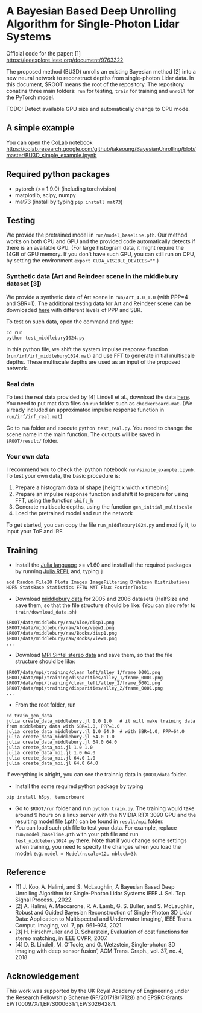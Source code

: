# A Bayesian Based Deep Unrolling Algorithm for Single-Photon Lidar Systems

Official code for the paper: [1] https://ieeexplore.ieee.org/document/9763322

The proposed method (BU3D) unrolls an existing Bayesian method [2] into a new neural network to reconstruct depths from single-photon Lidar data. In this document, $ROOT means the root of the repository. The repository conatins three main folders: `run` for testing, `train` for training and `unroll` for the PyTorch model.

TODO: Detect available GPU size and automatically change to CPU mode.

## A simple example

You can open the CoLab notebook https://colab.research.google.com/github/jakeoung/BayesianUnrolling/blob/master/BU3D_simple_example.ipynb

## Required python packages

- pytorch (>= 1.9.0) (including torchvision)
- matplotlib, scipy, numpy
- mat73 (install by typing `pip install mat73`)

## Testing

We provide the pretrained model in `run/model_baseline.pth`. Our method works on both CPU and GPU and the provided code automatically detects if there is an available GPU. (For large histogram data, it might require the 14GB of GPU memory. If you don't have such GPU, you can still run on CPU, by setting the environment `export CUDA_VISIBLE_DEVICES=""`.)

### Synthetic data (Art and Reindeer scene in the middlebury dataset [3])

We provide a synthetic data of Art scene in `run/Art_4.0_1.0` (with PPP=4 and SBR=1). The additional testing data for Art and Reindeer scene can be downloaded [here](https://drive.google.com/file/d/1HtJxjWHd-53-Z6qDqmXaHbycP9QlFG6z/view?usp=sharing) with different levels of PPP and SBR.

To test on such data, open the command and type:
```
cd run
python test_middlebury1024.py
```
In this python file, we shift the system impulse response function (`run/irf/irf_middlebury1024.mat`) and use FFT to generate initial multiscale depths. These multiscale depths are used as an input of the proposed network.


### Real data

To test the real data provided by [4] Lindell et al., download the data [here](https://www.computationalimaging.org/publications/single-photon-3d-imaging-with-deep-sensor-fusion/). You need to put mat data files on `run` folder such as `checkerboard.mat`. (We already included an approximated impulse response function in `run/irf/irf_real.mat`)

Go to `run` folder and execute `python test_real.py`. You need to change the scene name in the main function. The outputs will be saved in `$ROOT/result/` folder.

### Your own data

I recommend you to check the ipython notebook `run/simple_example.ipynb`. To test your own data, the basic procedure is:

1. Prepare a histogram data of shape [height x width x timebins]
2. Prepare an impulse response function and shift it to prepare for using FFT, using the function `shift_h`
3. Generate multiscale depths, using the function `gen_initial_multiscale`
4. Load the pretrained model and run the network

To get started, you can copy the file `run_middlebury1024.py` and modify it, to input your ToF and IRF.

## Training

- Install the [Julia language](https://julialang.org) >= v1.60 and install all the required packages by running [Julia REPL](https://docs.julialang.org/en/v1/stdlib/REPL/) and, typing `]`
```
add Random FileIO Plots Images ImageFiltering DrWatson Distributions HDF5 StatsBase Statistics FFTW MAT Flux FourierTools
```

- Download [middlebury data](https://vision.middlebury.edu/stereo/data/) for 2005 and 2006 datasets (HalfSize and save them, so that the file structure should be like: (You can also refer to `train/download_data.sh`)
```
$ROOT/data/middlebury/raw/Aloe/disp1.png
$ROOT/data/middlebury/raw/Aloe/view1.png
$ROOT/data/middlebury/raw/Books/disp1.png
$ROOT/data/middlebury/raw/Books/view1.png
...
```

- Download [MPI Sintel stereo data](http://sintel.is.tue.mpg.de/stereo) and save them, so that the file structure should be like:
```
$ROOT/data/mpi/training/clean_left/alley_1/frame_0001.png
$ROOT/data/mpi/training/disparities/alley_1/frame_0001.png
$ROOT/data/mpi/training/clean_left/alley_2/frame_0001.png
$ROOT/data/mpi/training/disparities/alley_2/frame_0001.png
...
```

- From the root folder, run
```
cd train_gen_data
julia create_data_middlebury.jl 1.0 1.0   # it will make training data from middlebury data with SBR=1.0, PPP=1.0
julia create_data_middlebury.jl 1.0 64.0  # with SBR=1.0, PPP=64.0
julia create_data_middlebury.jl 64.0 1.0
julia create_data_middlebury.jl 64.0 64.0
julia create_data_mpi.jl 1.0 1.0
julia create_data_mpi.jl 1.0 64.0
julia create_data_mpi.jl 64.0 1.0
julia create_data_mpi.jl 64.0 64.0
```
If everything is alright, you can see the trainnig data in `$ROOT/data` folder.

- Install the some required python package by typing
```
pip install h5py, tensorboard
```
- Go to `$ROOT/run` folder and run `python train.py`. The training would take around 9 hours on a linux server with the NVIDIA RTX 3090 GPU and the resulting model file (.pth) can be found in `result/mpi` folder.
- You can load such pth file to test your data. For example, replace `run/model_baseline.pth` with your pth file and run `test_middlebury1024.py` there. Note that if you change some settings when training, you need to specify the changes when you load the model: e.g. `model = Model(nscale=12, nblock=3)`.

## Reference

- [1] J. Koo, A. Halimi, and S. McLaughlin, A Bayesian Based Deep Unrolling Algorithm for Single-Photon Lidar Systems IEEE J. Sel. Top. Signal Process.
, 2022.
- [2] A. Halimi, A. Maccarone, R. A. Lamb, G. S. Buller, and S. McLaughlin, Robust and Guided Bayesian Reconstruction of Single-Photon 3D Lidar Data: Application to Multispectral and Underwater Imaging’, IEEE Trans. Comput. Imaging, vol. 7, pp. 961–974, 2021.
- [3] H. Hirschmuller and D. Scharstein, Evaluation of cost functions for stereo matching, in IEEE CVPR, 2007.
- [4] D. B. Lindell, M. O’Toole, and G. Wetzstein, Single-photon 3D imaging with deep sensor fusion’, ACM Trans. Graph., vol. 37, no. 4, 2018

## Acknowledgement

This work was supported by the UK Royal Academy of Engineering under the Research Fellowship Scheme (RF/201718/17128) and EPSRC Grants EP/T00097X/1,EP/S000631/1,EP/S026428/1.
